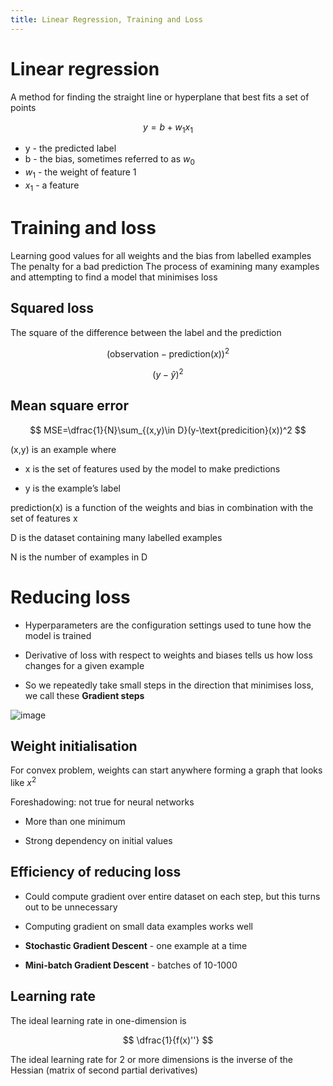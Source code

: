 ```yaml
---
title: Linear Regression, Training and Loss
---
```


# Linear regression

<Definition name="Linear Regression">
A method for finding the straight line or hyperplane that best fits a set of points
</Definition>

$$
y=b+w_1x_1
$$

-   y - the predicted label
-   b - the bias, sometimes referred to as $w_0$
-   $w_1$ - the weight of feature 1
-   $x_1$ - a feature

# Training and loss

<Definition name="Training a model">
Learning good values for all weights and the bias from labelled examples
</Definition>

<Definition name="Loss">
The penalty for a bad prediction
</Definition>

<Definition name="Empirical Risk Minimisation">
The process of examining many examples and attempting to find a model that minimises loss
</Definition>

## Squared loss

The square of the difference between the label and the prediction

$$
(\text{observation}-\text{prediction}(x))^2
$$

$$
(y-\hat{y})^2
$$

## Mean square error

$$
MSE=\dfrac{1}{N}\sum_{(x,y)\in D}(y-\text{predicition}(x))^2
$$

(x,y) is an example where

-   x is the set of features used by the model to make predictions

-   y is the example’s label

prediction(x) is a function of the weights and bias in combination with
the set of features x

D is the dataset containing many labelled examples

N is the number of examples in D

# Reducing loss

-   Hyperparameters are the configuration settings used to tune how the
    model is trained

-   Derivative of loss with respect to weights and biases tells us how
    loss changes for a given example

-   So we repeatedly take small steps in the direction that minimises
    loss, we call these **Gradient steps**

![image](/img/Year_2/Software_Methodologies/Machine_Learning/Linear_Regression/Gradient_Descent.webp)

## Weight initialisation

For convex problem, weights can start anywhere forming a graph that
looks like $x^2$

Foreshadowing: not true for neural networks

-   More than one minimum

-   Strong dependency on initial values

## Efficiency of reducing loss

-   Could compute gradient over entire dataset on each step, but this
    turns out to be unnecessary

-   Computing gradient on small data examples works well

-   **Stochastic Gradient Descent** - one example at a time

-   **Mini-batch Gradient Descent** - batches of 10-1000

## Learning rate

The ideal learning rate in one-dimension is

$$
\dfrac{1}{f(x)''}
$$

The ideal learning rate for 2 or more dimensions is the inverse of the
Hessian (matrix of second partial derivatives)
